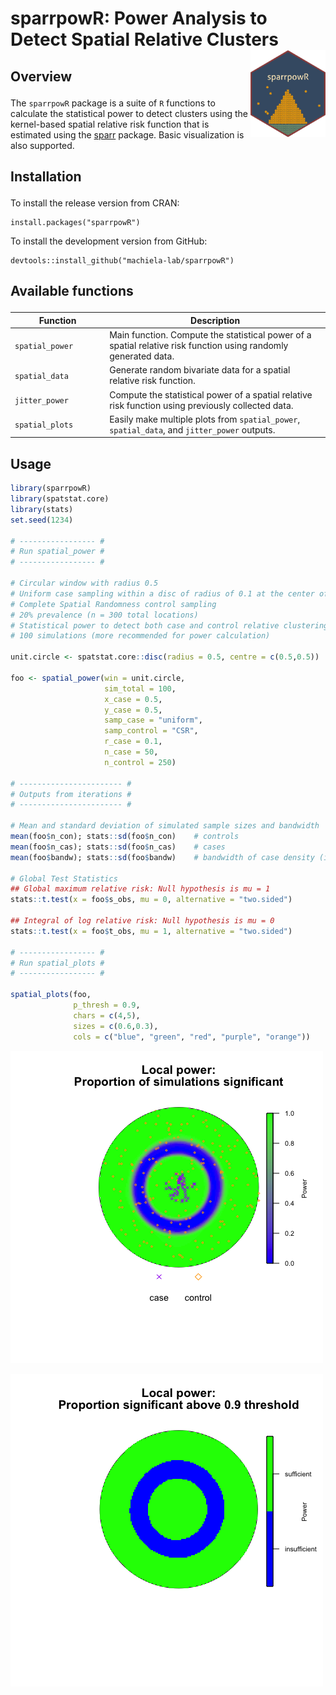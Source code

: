 sparrpowR: Power Analysis to Detect Spatial Relative Clusters <img src="man/figures/sparrpowR.png" width="120" align="right" />
===================================================

<h2 id="overview">

Overview

</h2>

The `sparrpowR` package is a suite of `R` functions to calculate the statistical power to detect clusters using the kernel-based spatial relative risk function that is estimated using the  [sparr](https://CRAN.R-project.org/package=sparr) package. Basic visualization is also supported. 

<h2 id="install">

Installation

</h2>

To install the release version from CRAN:

    install.packages("sparrpowR")

To install the development version from GitHub:

    devtools::install_github("machiela-lab/sparrpowR")

<h2 id="available-functions">

Available functions

</h2>

<table>
<colgroup>
<col width="30%" />
<col width="70%" />
</colgroup>
<thead>
<tr class="header">
<th>Function</th>
<th>Description</th>
</tr>
</thead>
<tbody>
<td><code>spatial_power</code></td>
<td>Main function. Compute the statistical power of a spatial relative risk function using randomly generated data.</td>
</tr>
<td><code>spatial_data</code></td>
<td>Generate random bivariate data for a spatial relative risk function.</td>
</tr>
<td><code>jitter_power</code></td>
<td>Compute the statistical power of a spatial relative risk function using previously collected data.</td>
</tr>
<td><code>spatial_plots</code></td>
<td>Easily make multiple plots from <code>spatial_power</code>, <code>spatial_data</code>, and <code>jitter_power</code> outputs.</td>
</tr>
</tbody>
<table>

## Usage
``` r
library(sparrpowR)
library(spatstat.core)
library(stats)
set.seed(1234)

# ----------------- #
# Run spatial_power #
# ----------------- #

# Circular window with radius 0.5
# Uniform case sampling within a disc of radius of 0.1 at the center of the window
# Complete Spatial Randomness control sampling
# 20% prevalence (n = 300 total locations)
# Statistical power to detect both case and control relative clustering
# 100 simulations (more recommended for power calculation)

unit.circle <- spatstat.core::disc(radius = 0.5, centre = c(0.5,0.5))

foo <- spatial_power(win = unit.circle,
                     sim_total = 100,
                     x_case = 0.5,
                     y_case = 0.5,
                     samp_case = "uniform",
                     samp_control = "CSR",
                     r_case = 0.1,
                     n_case = 50,
                     n_control = 250)
                     
# ----------------------- #
# Outputs from iterations #
# ----------------------- #

# Mean and standard deviation of simulated sample sizes and bandwidth
mean(foo$n_con); stats::sd(foo$n_con)    # controls
mean(foo$n_cas); stats::sd(foo$n_cas)    # cases
mean(foo$bandw); stats::sd(foo$bandw)    # bandwidth of case density (if fixed, same for control density) 

# Global Test Statistics
## Global maximum relative risk: Null hypothesis is mu = 1
stats::t.test(x = foo$s_obs, mu = 0, alternative = "two.sided")

## Integral of log relative risk: Null hypothesis is mu = 0
stats::t.test(x = foo$t_obs, mu = 1, alternative = "two.sided")

# ----------------- #
# Run spatial_plots #
# ----------------- #

spatial_plots(foo,
              p_thresh = 0.9,
              chars = c(4,5),
              sizes = c(0.6,0.3),
              cols = c("blue", "green", "red", "purple", "orange"))
```
![](man/figures/power_continuous.png)

![](man/figures/power_categorical.png)